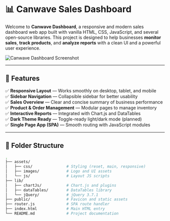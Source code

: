 # 📊 Canwave Sales Dashboard

Welcome to **Canwave Dashboard**, a responsive and modern sales dashboard web app built with vanilla HTML, CSS, JavaScript, and several open-source libraries. This project is designed to help businesses **monitor sales**, **track products**, and **analyze reports** with a clean UI and a powerful user experience.

![Canwave Dashboard Screenshot](./assets/images/screenshot-dashboard.png)

---

## 🚀 Features

✅ **Responsive Layout** — Works smoothly on desktop, tablet, and mobile  
✅ **Sidebar Navigation** — Collapsible sidebar for better usability  
✅ **Sales Overview** — Clear and concise summary of business performance  
✅ **Product & Order Management** — Modular pages to manage inventory  
✅ **Interactive Reports** — Integrated with Chart.js and DataTables  
✅ **Dark Theme Ready** — Toggle-ready light/dark mode (planned)  
✅ **Single Page App (SPA)** — Smooth routing with JavaScript modules  

---

## 📁 Folder Structure

```bash
.
├── assets/
│   ├── css/               # Styling (reset, main, responsive)
│   ├── images/            # Logo and UI assets
│   └── js/                # Layout JS scripts
├── lib/
│   ├── chartJs/           # Chart.js and plugins
│   ├── dataTables/        # DataTables library
│   └── jQuery/            # jQuery 3.7.1
├── public/                # Favicon and static assets
├── router.js              # SPA route handler
├── index.html             # Main HTML entry
└── README.md              # Project documentation
